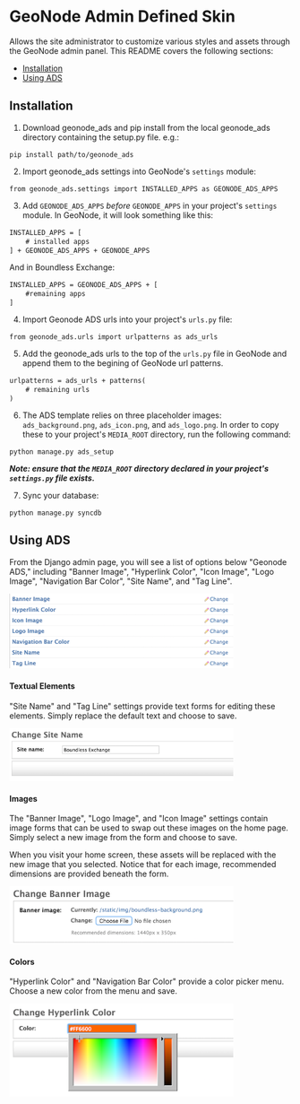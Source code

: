 GeoNode Admin Defined Skin
==============

Allows the site administrator to customize various styles and assets through the GeoNode admin panel. This README covers the following sections:

* [Installation](#installation)
* [Using ADS](#using)

<a name="installation">Installation</a>
---------------------
1. Download geonode_ads and pip install from the local geonode_ads directory containing the setup.py file. e.g.:

  ```
  pip install path/to/geonode_ads
  ```

2. Import geonode_ads settings into GeoNode's ``settings`` module:

  ```
  from geonode_ads.settings import INSTALLED_APPS as GEONODE_ADS_APPS
  ```

3. Add ``GEONODE_ADS_APPS``  *before* ``GEONODE_APPS`` in your project's ``settings`` module. In GeoNode, it will look something like this:

  ```
  INSTALLED_APPS = [
      # installed apps
  ] + GEONODE_ADS_APPS + GEONODE_APPS
  ```
  And in Boundless Exchange:

  ```
  INSTALLED_APPS = GEONODE_ADS_APPS + [
      #remaining apps
  ]
  ```

4. Import Geonode ADS urls into your project's `urls.py` file:
  ```
  from geonode_ads.urls import urlpatterns as ads_urls
  ```

5. Add the geonode_ads urls to the top of the `urls.py` file in GeoNode and append them to the begining of GeoNode url patterns.

  ```  
  urlpatterns = ads_urls + patterns(
      # remaining urls
  )
  ```

6. The ADS template relies on three placeholder images: `ads_background.png`, `ads_icon.png`, and `ads_logo.png`. In order to copy these to your project's `MEDIA_ROOT` directory, run the following command:

  ```
  python manage.py ads_setup
  ```

 ***Note: ensure that the `MEDIA_ROOT` directory declared in your project's `settings.py` file exists.***

7. Sync your database:

  ```
  python manage.py syncdb
  ```


<a name="using">Using ADS</a>
-----------
From the Django admin page, you will see a list of options below "Geonode ADS," including "Banner Image", "Hyperlink Color", "Icon Image", "Logo Image", "Navigation Bar Color", "Site Name", and "Tag Line".

<img src="https://github.com/boundlessgeo/geonode_ads/blob/master/i/ads_settings.png?raw=true" alt="ADS Options" width="400"/>

#### Textual Elements
"Site Name" and "Tag Line" settings provide text forms for editing these elements. Simply replace the default text and choose to save.

<img src="https://github.com/boundlessgeo/geonode_ads/blob/master/i/change_text.png?raw=true" alt="Text Form" width="400"/>

#### Images
The "Banner Image", "Logo Image", and "Icon Image" settings contain image forms that can be used to swap out these images on the home page. Simply select a new image from the form and choose to save.

When you visit your home screen, these assets will be replaced with the new image that you selected. Notice that for each image, recommended dimensions are provided beneath the form.

<img src="https://github.com/boundlessgeo/geonode_ads/blob/master/i/upload_banner.png?raw=true" alt="Banner Selection" width="400"/>

#### Colors
"Hyperlink Color" and "Navigation Bar Color" provide a color picker menu. Choose a new color from the menu and save.

<img src="https://github.com/boundlessgeo/geonode_ads/blob/master/i/change_color.png?raw=true" alt="Color Picker" width="400"/>
